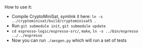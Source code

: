 How to use it:
- Compile CryptoMiniSat, symlink it here: `ln -s ../cryptominisat/build/cryptominisat5 .`
- Run `git submodule init`, `git submodule update`
- `cd espresso-logic/espresso-src/`, `make`, `ln -s ../bin/espresso ../../espresso`
- Now you can run `./aesgen.py` which will run a set of tests
